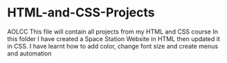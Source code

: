# HTML-and-CSS-Projects
 AOLCC 
This file will contain all projects from my HTML and CSS course
In this folder I have created a Space Station Website in HTML then updated it in CSS. 
I have learnt how to add color, change font size and create menus and automation 

